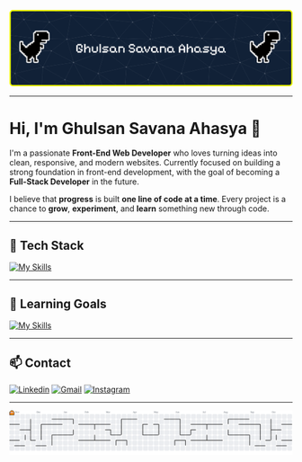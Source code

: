 ![Header](img/github-header-banner.png)

---

# Hi, I'm Ghulsan Savana Ahasya 👋
I'm a passionate **Front-End Web Developer** who loves turning ideas into clean, responsive, and modern websites. Currently focused on building a strong foundation in front-end development, with the goal of becoming a **Full-Stack Developer** in the future.

I believe that **progress** is built **one line of code at a time**.
Every project is a chance to **grow**, **experiment**, and **learn** something new through code.


---

## 🔧 Tech Stack
[![My Skills](https://skillicons.dev/icons?i=html,css,js,bootstrap,git,github,tailwind&perline=3)](https://skillicons.dev)

---

## 📘 Learning Goals
[![My Skills](https://skillicons.dev/icons?i=react,typescript,nextjs,nodejs,express,vue,mongodb)](https://skillicons.dev)

---

## 📫 Contact
[![Linkedin](https://img.shields.io/badge/LinkedIn-0077B5?style=for-the-badge&logo=linkedin&logoColor=white)](https://www.linkedin.com/in/ghulsan-savana-ahasya) [![Gmail](https://img.shields.io/badge/Gmail-D14836?style=for-the-badge&logo=gmail&logoColor=white)](mailto:ghulsan.savanaa@gmail.com) [![Instagram](https://img.shields.io/badge/Instagram-E4405F?style=for-the-badge&logo=instagram&logoColor=white)](https://instagram.com/ghulsann)

---

<picture>
  <source media="(prefers-color-scheme: dark)" srcset="https://raw.githubusercontent.com/GhulsanSavanaAhasya/GhulsanSavanaAhasya/output/pacman-contribution-graph-dark.svg">
  <source media="(prefers-color-scheme: light)" srcset="https://raw.githubusercontent.com/GhulsanSavanaAhasya/GhulsanSavanaAhasya/output/pacman-contribution-graph.svg">
  <img alt="pacman contribution graph" src="https://raw.githubusercontent.com/GhulsanSavanaAhasya/GhulsanSavanaAhasya/output/pacman-contribution-graph.svg">
</picture>